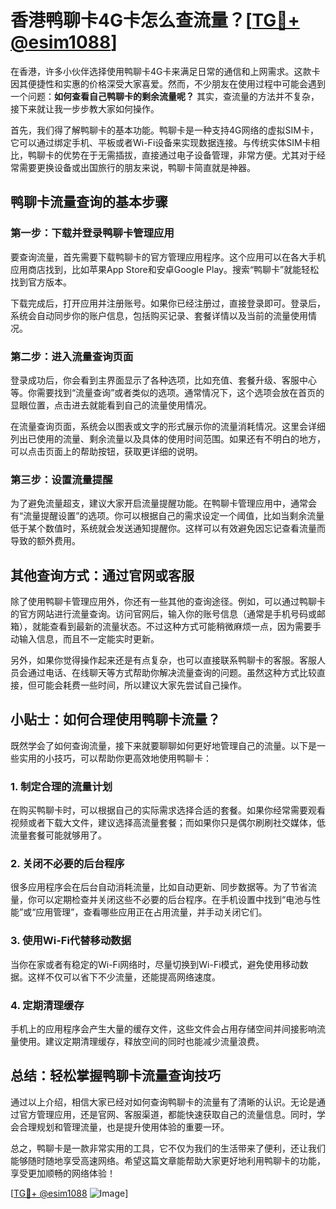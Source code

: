 # 香港鸭聊卡4G卡怎么查流量？[[TG💪+ @esim1088](https://t.me/s/esim1088)]

在香港，许多小伙伴选择使用鸭聊卡4G卡来满足日常的通信和上网需求。这款卡因其便捷性和实惠的价格深受大家喜爱。然而，不少朋友在使用过程中可能会遇到一个问题：**如何查看自己鸭聊卡的剩余流量呢？** 其实，查流量的方法并不复杂，接下来就让我一步步教大家如何操作。

首先，我们得了解鸭聊卡的基本功能。鸭聊卡是一种支持4G网络的虚拟SIM卡，它可以通过绑定手机、平板或者Wi-Fi设备来实现数据连接。与传统实体SIM卡相比，鸭聊卡的优势在于无需插拔，直接通过电子设备管理，非常方便。尤其对于经常需要更换设备或出国旅行的朋友来说，鸭聊卡简直就是神器。

## **鸭聊卡流量查询的基本步骤**

### **第一步：下载并登录鸭聊卡管理应用**
要查询流量，首先需要下载鸭聊卡的官方管理应用程序。这个应用可以在各大手机应用商店找到，比如苹果App Store和安卓Google Play。搜索“鸭聊卡”就能轻松找到官方版本。

下载完成后，打开应用并注册账号。如果你已经注册过，直接登录即可。登录后，系统会自动同步你的账户信息，包括购买记录、套餐详情以及当前的流量使用情况。

### **第二步：进入流量查询页面**
登录成功后，你会看到主界面显示了各种选项，比如充值、套餐升级、客服中心等。你需要找到“流量查询”或者类似的选项。通常情况下，这个选项会放在首页的显眼位置，点击进去就能看到自己的流量使用情况。

在流量查询页面，系统会以图表或文字的形式展示你的流量消耗情况。这里会详细列出已使用的流量、剩余流量以及具体的使用时间范围。如果还有不明白的地方，可以点击页面上的帮助按钮，获取更详细的说明。

### **第三步：设置流量提醒**
为了避免流量超支，建议大家开启流量提醒功能。在鸭聊卡管理应用中，通常会有“流量提醒设置”的选项。你可以根据自己的需求设定一个阈值，比如当剩余流量低于某个数值时，系统就会发送通知提醒你。这样可以有效避免因忘记查看流量而导致的额外费用。

## **其他查询方式：通过官网或客服**

除了使用鸭聊卡管理应用外，你还有一些其他的查询途径。例如，可以通过鸭聊卡的官方网站进行流量查询。访问官网后，输入你的账号信息（通常是手机号码或邮箱），就能查看到最新的流量状态。不过这种方式可能稍微麻烦一点，因为需要手动输入信息，而且不一定能实时更新。

另外，如果你觉得操作起来还是有点复杂，也可以直接联系鸭聊卡的客服。客服人员会通过电话、在线聊天等方式帮助你解决流量查询的问题。虽然这种方式比较直接，但可能会耗费一些时间，所以建议大家先尝试自己操作。

## **小贴士：如何合理使用鸭聊卡流量？**

既然学会了如何查询流量，接下来就要聊聊如何更好地管理自己的流量。以下是一些实用的小技巧，可以帮助你更高效地使用鸭聊卡：

### **1. 制定合理的流量计划**
在购买鸭聊卡时，可以根据自己的实际需求选择合适的套餐。如果你经常需要观看视频或者下载大文件，建议选择高流量套餐；而如果你只是偶尔刷刷社交媒体，低流量套餐可能就够用了。

### **2. 关闭不必要的后台程序**
很多应用程序会在后台自动消耗流量，比如自动更新、同步数据等。为了节省流量，你可以定期检查并关闭这些不必要的后台程序。在手机设置中找到“电池与性能”或“应用管理”，查看哪些应用正在占用流量，并手动关闭它们。

### **3. 使用Wi-Fi代替移动数据**
当你在家或者有稳定的Wi-Fi网络时，尽量切换到Wi-Fi模式，避免使用移动数据。这样不仅可以省下不少流量，还能提高网络速度。

### **4. 定期清理缓存**
手机上的应用程序会产生大量的缓存文件，这些文件会占用存储空间并间接影响流量使用。建议定期清理缓存，释放空间的同时也能减少流量浪费。

## **总结：轻松掌握鸭聊卡流量查询技巧**

通过以上介绍，相信大家已经对如何查询鸭聊卡的流量有了清晰的认识。无论是通过官方管理应用，还是官网、客服渠道，都能快速获取自己的流量信息。同时，学会合理规划和管理流量，也是提升使用体验的重要一环。

总之，鸭聊卡是一款非常实用的工具，它不仅为我们的生活带来了便利，还让我们能够随时随地享受高速网络。希望这篇文章能帮助大家更好地利用鸭聊卡的功能，享受更加顺畅的网络体验！

[[TG💪+ @esim1088](https://t.me/s/esim1088) ![Image](https://i.postimg.cc/4NQfJmqS/Snipaste-2025-05-13-00-14-12.png)]